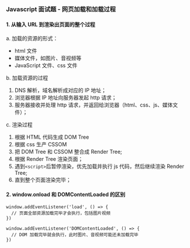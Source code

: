 ### Javascript 面试题 - 网页加载和加载过程

#### 1. 从输入 URL 到渲染出页面的整个过程

a. 加载的资源的形式：

- html 文件
- 媒体文件，如图片、音视频等
- JavaScript 文件、css 文件

b. 加载资源的过程

1. DNS 解析，域名解析成对应的 IP 地址；
2. 浏览器根据 IP 地址向服务器发起 http 请求；
3. 服务器接收并处理 http 请求，并返回给浏览器（html、css、js、媒体文件）；

c. 渲染过程

1. 根据 HTML 代码生成 DOM Tree
2. 根据 css 生产 CSSOM
3. 把 DOM Tree 和 CSSOM 整合成 Render Tree;
4. 根据 Render Tree 渲染页面；
5. 遇到`<script>`后暂停渲染，优先加载并执行 js 代码，然后继续渲染 Render Tree;
6. 直到整个页面渲染完毕；

#### 2. window.onload 和 DOMContentLoaded 的区别

```
window.addEventListener('load', () => {
  // 页面全部资源加载完毕才会执行，包括图片视频
})

window.addEventListener('DOMContentLoaded', () => {
  // DOM 加载完毕就会执行，此时图片、音视频可能还未加载完毕
})
```
